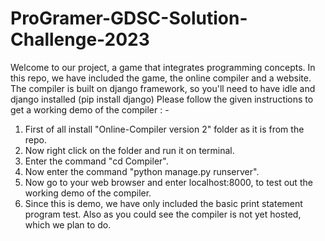 # ProGramer-GDSC-Solution-Challenge-2023

Welcome to our project, a game that integrates programming concepts. 
In this repo, we have included the game, the online compiler and a website.
The compiler is built on django framework, so you'll need to have idle and django installed (pip install django)
Please follow the given instructions to get a working demo of the compiler : -
1. First of all install "Online-Compiler version 2" folder as it is from the repo.
2. Now right click on the folder and run it on terminal.
3. Enter the command "cd Compiler".
4. Now enter the command "python manage.py runserver".
5. Now go to your web browser and enter localhost:8000, to test out the working demo of the compiler.
6. Since this is demo, we have only included the basic print statement program test. Also as you could see the compiler is not yet hosted, which we plan to do.

